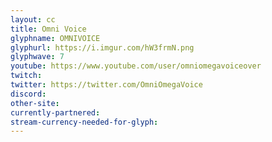 ```yaml
---
layout: cc
title: Omni Voice
glyphname: OMNIVOICE
glyphurl: https://i.imgur.com/hW3frmN.png
glyphwave: 7
youtube: https://www.youtube.com/user/omniomegavoiceover
twitch: 
twitter: https://twitter.com/OmniOmegaVoice
discord: 
other-site: 
currently-partnered: 
stream-currency-needed-for-glyph: 
---
```


